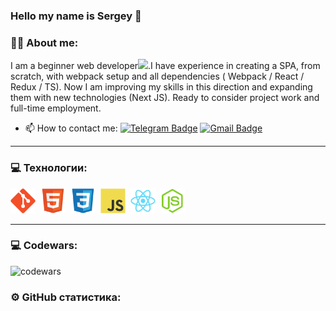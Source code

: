 ### Hello my name is Sergey 👋

### :man_technologist: About me:
I am a beginner web developer<img src="https://media.giphy.com/media/WUlplcMpOCEmTGBtBW/giphy.gif" width="30px">.I have
experience in creating a SPA, from scratch, with webpack setup and all dependencies ( Webpack / React / Redux / TS). Now I am improving my skills in
this direction and expanding them with new technologies (Next JS). Ready to consider project work and full-time employment.

- :mailbox: How to contact me: [![Telegram Badge](https://img.shields.io/badge/-saprankovsergey-blue?style=flat&logo=Telegram&logoColor=white)](https://t.me/sergeysaprankov) [![Gmail Badge](https://img.shields.io/badge/-Gmail-red?style=flat&logo=Gmail&logoColor=white)](mailto:sergeysaprankov1992@gmail.com)

---

### 💻 Технологии:

<div>
  <img src="https://github.com/devicons/devicon/blob/master/icons/git/git-original.svg" title="git" alt="git" width="40" height="40"/>&nbsp
  <img src="https://github.com/devicons/devicon/blob/master/icons/html5/html5-original.svg" title="html5" alt="html5" width="40" height="40"/>&nbsp
  <img src="https://github.com/devicons/devicon/blob/master/icons/css3/css3-original.svg" title="css" alt="css" width="40" height="40"/>&nbsp
  <img src="https://github.com/devicons/devicon/blob/master/icons/javascript/javascript-original.svg" title="javascript" alt="javascript" width="40" height="40"/>&nbsp
  <img src="https://github.com/devicons/devicon/blob/master/icons/react/react-original.svg" title="reactjs" alt="reactjs" width="40" height="40"/>&nbsp
  <img src="https://github.com/devicons/devicon/blob/master/icons/nodejs/nodejs-original.svg" title="nodejs" alt="nodejs" width="40" height="40"/>&nbsp
</div>

---

### 💻 Codewars:

![codewars](https://www.codewars.com/users/Sergey-Saprankov/badges/large)

### ⚙️ GitHub статистика:

